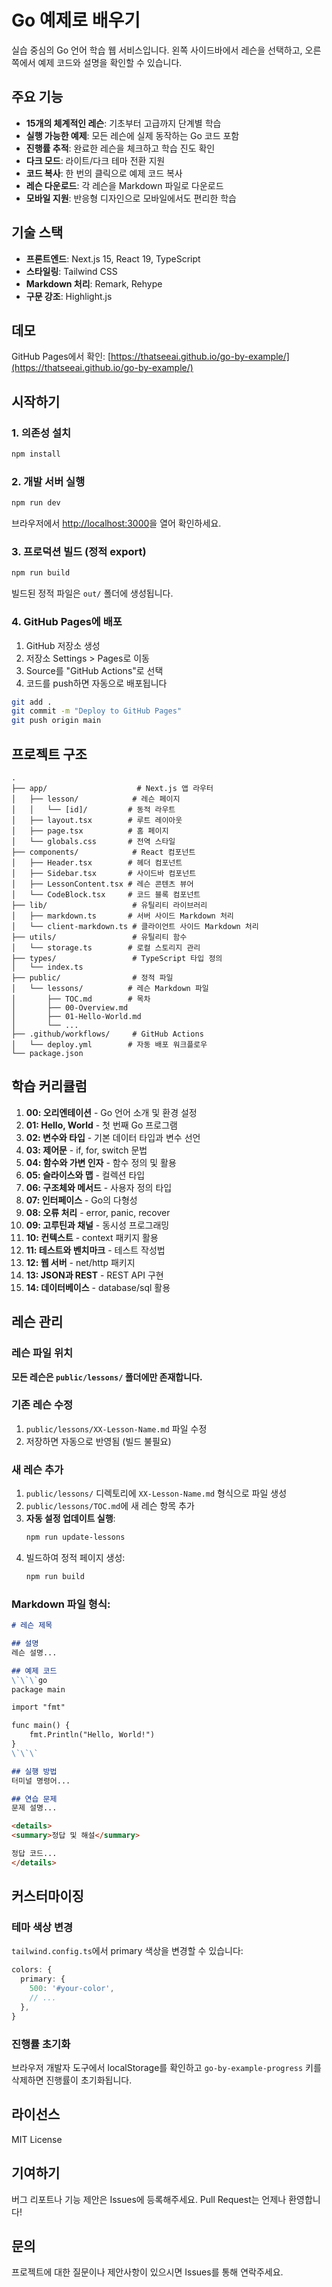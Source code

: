 # Go 예제로 배우기

실습 중심의 Go 언어 학습 웹 서비스입니다. 왼쪽 사이드바에서 레슨을 선택하고, 오른쪽에서 예제 코드와 설명을 확인할 수 있습니다.

## 주요 기능

- **15개의 체계적인 레슨**: 기초부터 고급까지 단계별 학습
- **실행 가능한 예제**: 모든 레슨에 실제 동작하는 Go 코드 포함
- **진행률 추적**: 완료한 레슨을 체크하고 학습 진도 확인
- **다크 모드**: 라이트/다크 테마 전환 지원
- **코드 복사**: 한 번의 클릭으로 예제 코드 복사
- **레슨 다운로드**: 각 레슨을 Markdown 파일로 다운로드
- **모바일 지원**: 반응형 디자인으로 모바일에서도 편리한 학습

## 기술 스택

- **프론트엔드**: Next.js 15, React 19, TypeScript
- **스타일링**: Tailwind CSS
- **Markdown 처리**: Remark, Rehype
- **구문 강조**: Highlight.js

## 데모

GitHub Pages에서 확인: [https://thatseeai.github.io/go-by-example/](https://thatseeai.github.io/go-by-example/)

## 시작하기

### 1. 의존성 설치

```bash
npm install
```

### 2. 개발 서버 실행

```bash
npm run dev
```

브라우저에서 [http://localhost:3000](http://localhost:3000)을 열어 확인하세요.

### 3. 프로덕션 빌드 (정적 export)

```bash
npm run build
```

빌드된 정적 파일은 `out/` 폴더에 생성됩니다.

### 4. GitHub Pages에 배포

1. GitHub 저장소 생성
2. 저장소 Settings > Pages로 이동
3. Source를 "GitHub Actions"로 선택
4. 코드를 push하면 자동으로 배포됩니다

```bash
git add .
git commit -m "Deploy to GitHub Pages"
git push origin main
```

## 프로젝트 구조

```
.
├── app/                    # Next.js 앱 라우터
│   ├── lesson/            # 레슨 페이지
│   │   └── [id]/         # 동적 라우트
│   ├── layout.tsx        # 루트 레이아웃
│   ├── page.tsx          # 홈 페이지
│   └── globals.css       # 전역 스타일
├── components/            # React 컴포넌트
│   ├── Header.tsx        # 헤더 컴포넌트
│   ├── Sidebar.tsx       # 사이드바 컴포넌트
│   ├── LessonContent.tsx # 레슨 콘텐츠 뷰어
│   └── CodeBlock.tsx     # 코드 블록 컴포넌트
├── lib/                   # 유틸리티 라이브러리
│   ├── markdown.ts       # 서버 사이드 Markdown 처리
│   └── client-markdown.ts # 클라이언트 사이드 Markdown 처리
├── utils/                 # 유틸리티 함수
│   └── storage.ts        # 로컬 스토리지 관리
├── types/                 # TypeScript 타입 정의
│   └── index.ts
├── public/                # 정적 파일
│   └── lessons/          # 레슨 Markdown 파일
│       ├── TOC.md        # 목차
│       ├── 00-Overview.md
│       ├── 01-Hello-World.md
│       └── ...
├── .github/workflows/     # GitHub Actions
│   └── deploy.yml        # 자동 배포 워크플로우
└── package.json
```

## 학습 커리큘럼

1. **00: 오리엔테이션** - Go 언어 소개 및 환경 설정
2. **01: Hello, World** - 첫 번째 Go 프로그램
3. **02: 변수와 타입** - 기본 데이터 타입과 변수 선언
4. **03: 제어문** - if, for, switch 문법
5. **04: 함수와 가변 인자** - 함수 정의 및 활용
6. **05: 슬라이스와 맵** - 컬렉션 타입
7. **06: 구조체와 메서드** - 사용자 정의 타입
8. **07: 인터페이스** - Go의 다형성
9. **08: 오류 처리** - error, panic, recover
10. **09: 고루틴과 채널** - 동시성 프로그래밍
11. **10: 컨텍스트** - context 패키지 활용
12. **11: 테스트와 벤치마크** - 테스트 작성법
13. **12: 웹 서버** - net/http 패키지
14. **13: JSON과 REST** - REST API 구현
15. **14: 데이터베이스** - database/sql 활용

## 레슨 관리

### 레슨 파일 위치
**모든 레슨은 `public/lessons/` 폴더에만 존재합니다.**

### 기존 레슨 수정
1. `public/lessons/XX-Lesson-Name.md` 파일 수정
2. 저장하면 자동으로 반영됨 (빌드 불필요)

### 새 레슨 추가
1. `public/lessons/` 디렉토리에 `XX-Lesson-Name.md` 형식으로 파일 생성
2. `public/lessons/TOC.md`에 새 레슨 항목 추가
3. **자동 설정 업데이트 실행**:
   ```bash
   npm run update-lessons
   ```
4. 빌드하여 정적 페이지 생성:
   ```bash
   npm run build
   ```

### Markdown 파일 형식:

```markdown
# 레슨 제목

## 설명
레슨 설명...

## 예제 코드
\`\`\`go
package main

import "fmt"

func main() {
    fmt.Println("Hello, World!")
}
\`\`\`

## 실행 방법
터미널 명령어...

## 연습 문제
문제 설명...

<details>
<summary>정답 및 해설</summary>

정답 코드...
</details>
```

## 커스터마이징

### 테마 색상 변경

`tailwind.config.ts`에서 primary 색상을 변경할 수 있습니다:

```typescript
colors: {
  primary: {
    500: '#your-color',
    // ...
  },
}
```

### 진행률 초기화

브라우저 개발자 도구에서 localStorage를 확인하고 `go-by-example-progress` 키를 삭제하면 진행률이 초기화됩니다.

## 라이선스

MIT License

## 기여하기

버그 리포트나 기능 제안은 Issues에 등록해주세요.
Pull Request는 언제나 환영합니다!

## 문의

프로젝트에 대한 질문이나 제안사항이 있으시면 Issues를 통해 연락주세요.

